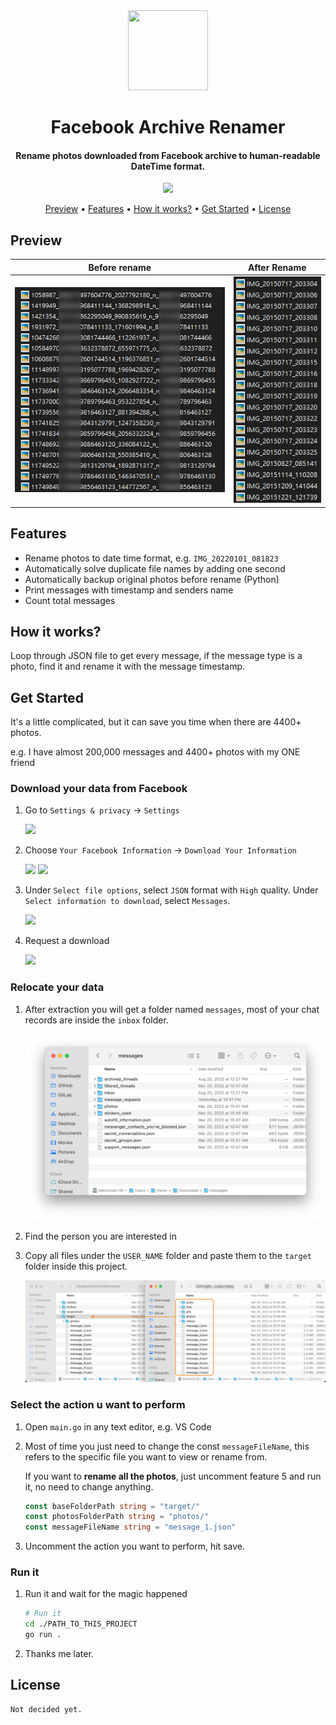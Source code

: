 <div align="center">
  
<img src="https://fakeimg.pl/128x128/" width="128" height="128">

<h1>Facebook Archive Renamer</h1>
<h4>
Rename photos downloaded from Facebook archive to human-readable DateTime format.</h4>

![](https://img.shields.io/badge/Python-3-4b8bb8.svg?style=flat-square)

<p align="center">
  <a href="#Preview">Preview</a> •
  <a href="#features">Features</a> •
  <a href="#how-it-works">How it works?</a> •
  <a href="#get-started">Get Started</a> •
  <a href="#license">License</a>
</p>
</div>

## Preview
| Before rename | After Rename |
|---|---|
| ![Before](https://raw.githubusercontent.com/MrNegativeTW/FacebookArchivePhotosRenamer/main/screenshots/before_rename.png) | ![After](https://raw.githubusercontent.com/MrNegativeTW/FacebookArchivePhotosRenamer/main/screenshots/after_rename.png) 

## Features

- Rename photos to date time format, e.g. `IMG_20220101_081823`
- Automatically solve duplicate file names by adding one second
- Automatically backup original photos before rename (Python)
- Print messages with timestamp and senders name
- Count total messages


## How it works?

Loop through JSON file to get every message, if the message type is a photo, find it and rename it with the message timestamp.


## Get Started

It's a little complicated, but it can save you time when there are 4400+ photos.

e.g. I have almost 200,000 messages and 4400+ photos with my ONE friend

### Download your data from Facebook

1. Go to `Settings & privacy` -> `Settings`

    ![](screenshots/how_0.png)

2. Choose `Your Facebook Information` -> `Download Your Information`

    ![](screenshots/how_1.png)
    ![](screenshots/how_2.png)

3. Under `Select file options`, select `JSON` format with `High` quality.
Under `Select information to download`, select `Messages`.

    ![](screenshots/how_3.png)

4. Request a download

    ![](screenshots/how_4.png)


### Relocate your data

1. After extraction you will get a folder named `messages`, most of your chat records are inside the `inbox` folder.

    ![](./screenshots/get-started-2-1.png)

2. Find the person you are interested in

3. Copy all files under the `USER_NAME` folder and paste them to the `target` folder inside this project.

    ![](./screenshots/get-started-2-3.png)

### Select the action u want to perform

1. Open `main.go` in any text editor, e.g. VS Code

2. Most of time you just need to change the const `messageFileName`, this refers to the specific file you want to view or rename from.

    If you want to **rename all the photos**, just uncomment feature 5 and run it, no need to change anything.

    ```go
    const baseFolderPath string = "target/"
    const photosFolderPath string = "photos/"
    const messageFileName string = "message_1.json"
    ```

3. Uncomment the action you want to perform, hit save.


### Run it

1. Run it and wait for the magic happened

    ```sh
    # Run it
    cd ./PATH_TO_THIS_PROJECT
    go run .
    ```
    
2. Thanks me later.

## License
```
Not decided yet.
```